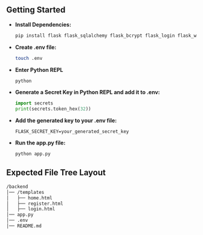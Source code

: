 ## Getting Started

- **Install Dependencies:**

  ```sh
  pip install flask flask_sqlalchemy flask_bcrypt flask_login flask_wtf wtforms

- **Create .env file:**
  ```sh
  touch .env

- **Enter Python REPL**
  ```sh
  python

- **Generate a Secret Key in Python REPL and add it to .env:**
  ```python
  import secrets
  print(secrets.token_hex(32))

- **Add the generated key to your .env file:**
  ```env
  FLASK_SECRET_KEY=your_generated_secret_key

- **Run the app.py file:**
  ```sh
  python app.py

## Expected File Tree Layout
  ```sh
  /backend
│── /templates
│   ├── home.html
│   ├── register.html
│   ├── login.html
│── app.py
│── .env
│── README.md

